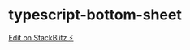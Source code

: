 # typescript-bottom-sheet

[Edit on StackBlitz ⚡️](https://stackblitz.com/edit/typescript-bottom-sheet)